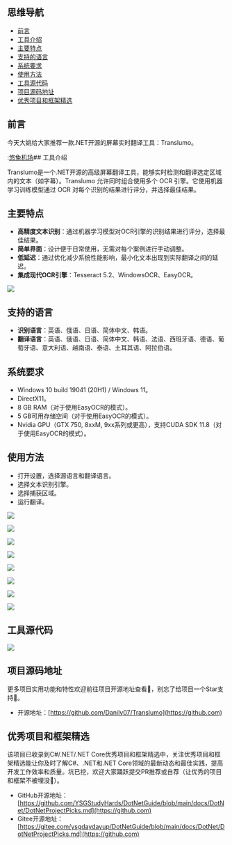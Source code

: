 ## 思维导航

* [前言](https://github.com)
* [工具介绍](https://github.com)
* [主要特点](https://github.com)
* [支持的语言](https://github.com)
* [系统要求](https://github.com)
* [使用方法](https://github.com)
* [工具源代码](https://github.com)
* [项目源码地址](https://github.com)
* [优秀项目和框架精选](https://github.com)

## 前言


今天大姚给大家推荐一款.NET开源的屏幕实时翻译工具：Translumo。


:[悠兔机场](https://xinnongbo.com)## 工具介绍


Translumo是一个.NET开源的高级屏幕翻译工具，能够实时检测和翻译选定区域内的文本（如字幕）。Translumo 允许同时组合使用多个 OCR 引擎。它使用机器学习训练模型通过 OCR 对每个识别的结果进行评分，并选择最佳结果。


## 主要特点


* **高精度文本识别**：通过机器学习模型对OCR引擎的识别结果进行评分，选择最佳结果。
* **简单界面**：设计便于日常使用，无需对每个案例进行手动调整。
* **低延迟**：通过优化减少系统性能影响，最小化文本出现到实际翻译之间的延迟。
* **集成现代OCR引擎**：Tesseract 5\.2、WindowsOCR、EasyOCR。


![](https://img2024.cnblogs.com/blog/1336199/202411/1336199-20241108131729233-764669217.png)


## 支持的语言


* **识别语言**：英语、俄语、日语、简体中文、韩语。
* **翻译语言**：英语、俄语、日语、简体中文、韩语、法语、西班牙语、德语、葡萄牙语、意大利语、越南语、泰语、土耳其语、阿拉伯语。


## 系统要求


* Windows 10 build 19041 (20H1\) / Windows 11。
* DirectX11。
* 8 GB RAM（对于使用EasyOCR的模式）。
* 5 GB可用存储空间（对于使用EasyOCR的模式）。
* Nvidia GPU（GTX 750, 8xxM, 9xx系列或更高），支持CUDA SDK 11\.8（对于使用EasyOCR的模式）。


## 使用方法


* 打开设置，选择源语言和翻译语言。
* 选择文本识别引擎。
* 选择捕获区域。
* 运行翻译。


![](https://img2024.cnblogs.com/blog/1336199/202411/1336199-20241108131742636-1429581911.png)


![](https://img2024.cnblogs.com/blog/1336199/202411/1336199-20241108131747371-1732529496.png)


![](https://img2024.cnblogs.com/blog/1336199/202411/1336199-20241108131753578-1811029084.png)


![](https://img2024.cnblogs.com/blog/1336199/202411/1336199-20241108131759180-1669469069.png)


![](https://img2024.cnblogs.com/blog/1336199/202411/1336199-20241108131804955-1983376372.png)


![](https://img2024.cnblogs.com/blog/1336199/202411/1336199-20241108131816544-1907356325.png)


![](https://img2024.cnblogs.com/blog/1336199/202411/1336199-20241108131830159-1045594749.png)


![](https://img2024.cnblogs.com/blog/1336199/202411/1336199-20241108131846858-410684372.png)


## 工具源代码


![](https://img2024.cnblogs.com/blog/1336199/202411/1336199-20241108131859825-1313072116.png)


## 项目源码地址


更多项目实用功能和特性欢迎前往项目开源地址查看👀，别忘了给项目一个Star支持💖。


* 开源地址：[https://github.com/Danily07/Translumo](https://github.com)


## 优秀项目和框架精选


该项目已收录到C\#/.NET/.NET Core优秀项目和框架精选中，关注优秀项目和框架精选能让你及时了解C\#、.NET和.NET Core领域的最新动态和最佳实践，提高开发工作效率和质量。坑已挖，欢迎大家踊跃提交PR推荐或自荐（让优秀的项目和框架不被埋没🤞）。


* GitHub开源地址：[https://github.com/YSGStudyHards/DotNetGuide/blob/main/docs/DotNet/DotNetProjectPicks.md](https://github.com)
* Gitee开源地址：[https://gitee.com/ysgdaydayup/DotNetGuide/blob/main/docs/DotNet/DotNetProjectPicks.md](https://github.com)


